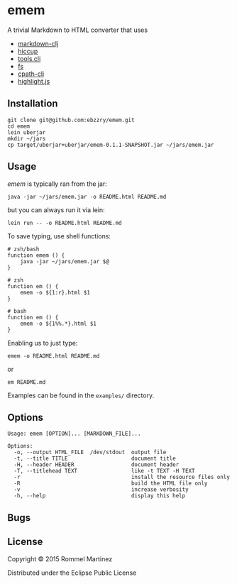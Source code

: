 emem
======================================================================

A trivial Markdown to HTML converter that uses

* [markdown-clj](https://github.com/yogthos/markdown-clj)
* [hiccup](https://github.com/weavejester/hiccup)
* [tools.cli](https://github.com/clojure/tools.cli)
* [fs](https://github.com/raynes/fs/)
* [cpath-clj](https://github.com/xsc/cpath-clj)
* [highlight.js](https://github.com/isagalaev/highlight.js)

## Installation

    git clone git@github.com:ebzzry/emem.git
    cd emem
    lein uberjar
    mkdir ~/jars
    cp target/uberjar+uberjar/emem-0.1.1-SNAPSHOT.jar ~/jars/emem.jar

## Usage

*emem* is typically ran from the jar:

    java -jar ~/jars/emem.jar -o README.html README.md

but you can always run it via lein:

    lein run -- -o README.html README.md

To save typing, use shell functions:

    # zsh/bash
    function emem () {
        java -jar ~/jars/emem.jar $@
    }
    
    # zsh
    function em () {
        emem -o ${1:r}.html $1
    }
    
    # bash
    function em () {
        emem -o ${1%%.*}.html $1
    }

Enabling us to just type:

    emem -o README.html README.md

or

    em README.md

Examples can be found in the `examples/` directory.


## Options

    Usage: emem [OPTION]... [MARKDOWN_FILE]...
    
    Options:
      -o, --output HTML_FILE  /dev/stdout  output file
      -t, --title TITLE                    document title
      -H, --header HEADER                  document header
      -T, --titlehead TEXT                 like -t TEXT -H TEXT
      -r                                   install the resource files only
      -R                                   build the HTML file only
      -v                                   increase verbosity
      -h, --help                           display this help

## Bugs


## License

Copyright © 2015 Rommel Martinez

Distributed under the Eclipse Public License
